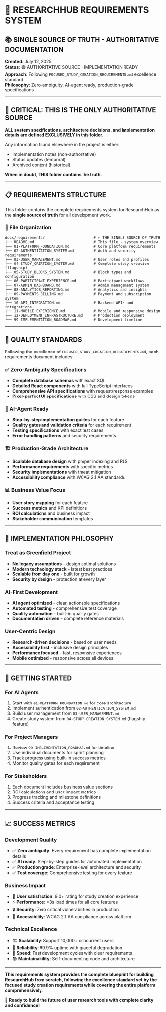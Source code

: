 # 🎯 RESEARCHHUB REQUIREMENTS SYSTEM
## 📚 SINGLE SOURCE OF TRUTH - AUTHORITATIVE DOCUMENTATION

**Created**: July 12, 2025  
**Status**: 🟢 AUTHORITATIVE SOURCE - IMPLEMENTATION READY  
**Approach**: Following `FOCUSED_STUDY_CREATION_REQUIREMENTS.md` excellence standard  
**Philosophy**: Zero-ambiguity, AI-agent ready, production-grade specifications

---

## 🚨 CRITICAL: THIS IS THE ONLY AUTHORITATIVE SOURCE

**ALL system specifications, architecture decisions, and implementation details are defined EXCLUSIVELY in this folder.**

Any information found elsewhere in the project is either:
- Implementation notes (non-authoritative)
- Status updates (temporal)
- Archived content (historical)

**When in doubt, THIS folder contains the truth.**

---

## 📋 REQUIREMENTS STRUCTURE

This folder contains the complete requirements system for ResearchHub as the **single source of truth** for all development work.

### **📁 File Organization**
```
docs/requirements/                      # ← THE SINGLE SOURCE OF TRUTH
├── README.md                           # This file - system overview
├── 01-PLATFORM_FOUNDATION.md           # Core platform requirements
├── 02-AUTHENTICATION_SYSTEM.md         # Auth and security requirements  
├── 03-USER_MANAGEMENT.md               # User roles and profiles
├── 04-STUDY_CREATION_SYSTEM.md         # Complete study creation (flagship)
├── 05-STUDY_BLOCKS_SYSTEM.md           # Block types and configuration
├── 06-PARTICIPANT_EXPERIENCE.md        # Participant workflows
├── 07-ADMIN_DASHBOARD.md               # Admin management system
├── 08-ANALYTICS_REPORTING.md           # Analytics and insights
├── 09-PAYMENTS_BILLING.md              # Payment and subscription system
├── 10-API_INTEGRATION.md               # Backend APIs and integrations
├── 11-MOBILE_EXPERIENCE.md             # Mobile and responsive design
├── 12-DEPLOYMENT_INFRASTRUCTURE.md     # Production deployment
└── 99-IMPLEMENTATION_ROADMAP.md        # Development timeline
```

---

## 🌟 QUALITY STANDARDS

Following the excellence of `FOCUSED_STUDY_CREATION_REQUIREMENTS.md`, each requirements document includes:

### **✅ Zero-Ambiguity Specifications**
- **Complete database schemas** with exact SQL
- **Detailed React components** with full TypeScript interfaces
- **Comprehensive API specifications** with request/response examples
- **Pixel-perfect UI specifications** with CSS and design tokens

### **🤖 AI-Agent Ready**
- **Step-by-step implementation guides** for each feature
- **Quality gates and validation criteria** for each requirement
- **Testing specifications** with exact test cases
- **Error handling patterns** and security requirements

### **🏗️ Production-Grade Architecture**
- **Scalable database design** with proper indexing and RLS
- **Performance requirements** with specific metrics
- **Security implementations** with threat mitigation
- **Accessibility compliance** with WCAG 2.1 AA standards

### **📊 Business Value Focus**
- **User story mapping** for each feature
- **Success metrics** and KPI definitions
- **ROI calculations** and business impact
- **Stakeholder communication** templates

---

## 🎯 IMPLEMENTATION PHILOSOPHY

### **Treat as Greenfield Project**
- **No legacy assumptions** - design optimal solutions
- **Modern technology stack** - latest best practices
- **Scalable from day one** - built for growth
- **Security by design** - protection at every layer

### **AI-First Development**
- **AI agent optimized** - clear, actionable specifications
- **Automated testing** - comprehensive test coverage
- **Quality automation** - built-in quality gates
- **Documentation driven** - complete reference materials

### **User-Centric Design**
- **Research-driven decisions** - based on user needs
- **Accessibility first** - inclusive design principles
- **Performance focused** - fast, responsive experiences
- **Mobile optimized** - responsive across all devices

---

## 🚀 GETTING STARTED

### **For AI Agents**
1. Start with `01-PLATFORM_FOUNDATION.md` for core architecture
2. Implement authentication from `02-AUTHENTICATION_SYSTEM.md`
3. Build user management from `03-USER_MANAGEMENT.md`
4. Create study system from `04-STUDY_CREATION_SYSTEM.md` (flagship feature)

### **For Project Managers**
1. Review `99-IMPLEMENTATION_ROADMAP.md` for timeline
2. Use individual documents for sprint planning
3. Track progress using built-in success metrics
4. Monitor quality gates for each requirement

### **For Stakeholders**
1. Each document includes business value sections
2. ROI calculations and user impact metrics
3. Progress tracking and milestone definitions
4. Success criteria and acceptance testing

---

## 📈 SUCCESS METRICS

### **Development Quality**
- ✅ **Zero ambiguity**: Every requirement has complete implementation details
- ✅ **AI ready**: Step-by-step guides for automated implementation
- ✅ **Production grade**: Enterprise-level architecture and security
- ✅ **Test coverage**: Comprehensive testing for every feature

### **Business Impact**
- 🎯 **User satisfaction**: 9.0+ rating for study creation experience
- ⚡ **Performance**: <3s load times for all core features
- 🔒 **Security**: Zero critical vulnerabilities in production
- 📱 **Accessibility**: WCAG 2.1 AA compliance across platform

### **Technical Excellence**
- 🏗️ **Scalability**: Support 10,000+ concurrent users
- 🔄 **Reliability**: 99.9% uptime with graceful degradation
- 🚀 **Speed**: Fast development cycles with clear requirements
- 📚 **Maintainability**: Self-documenting code and architecture

---

**This requirements system provides the complete blueprint for building ResearchHub from scratch, following the excellence standard set by the focused study creation requirements while covering the entire platform comprehensively.**

**🚀 Ready to build the future of user research tools with complete clarity and confidence!**

